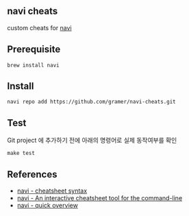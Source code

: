 navi cheats
---

custom cheats for [navi](https://github.com/denisidoro/navi)

## Prerequisite

```shell
brew install navi
```

## Install

```shell
navi repo add https://github.com/gramer/navi-cheats.git
```

## Test

Git project 에 추가하기 전에 아래의 명령어로 실제 동작여부를 확인

```shell
make test
```

## References
- [navi - cheatsheet syntax](https://github.com/denisidoro/navi/blob/master/docs/cheatsheet_syntax.md)
- [navi - An interactive cheatsheet tool for the command-line](https://hakin9.org/navi-an-interactive-cheatsheet-tool-for-the-command-line/)
- [navi - quick overview](https://ostechnix.com/navi-an-interactive-commandline-cheatsheet-tool/)
